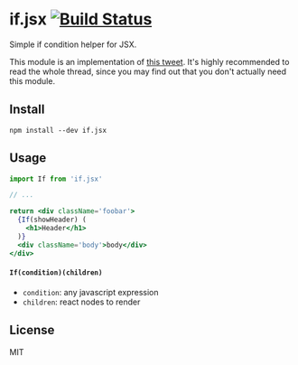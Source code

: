 # if.jsx [![Build Status](https://travis-ci.org/rogeriopvl/if.jsx.svg?branch=master)](https://travis-ci.org/rogeriopvl/if.jsx)

Simple if condition helper for JSX.

This module is an implementation of [this tweet][0]. It's highly recommended to read the whole thread, since you may find out that you don't actually need this module.

## Install

    npm install --dev if.jsx

## Usage

```jsx
import If from 'if.jsx'

// ...

return <div className='foobar'>
  {If(showHeader) (
    <h1>Header</h1>
  )}
  <div className='body'>body</div>
</div>
```

#### `If(condition)(children)`

- `condition`: any javascript expression
- `children`: react nodes to render

## License

MIT

[0]: https://twitter.com/svensauleau/status/871825384223985672
